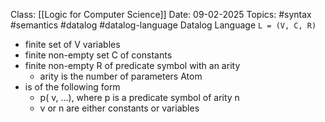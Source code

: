 Class: [[Logic for Computer Science]]
Date: 09-02-2025
Topics: #syntax #semantics #datalog #datalog-language 
Datalog Language 
	```L = (V, C, R)```
- finite set of V variables 
- finite non-empty set C of constants 
- finite non-empty R of predicate symbol with an arity  
	- arity is the number of parameters 
Atom 
- is of the following form 
	- p( v, ...), where p is a predicate symbol of arity n 
	- v or n are either constants or variables 